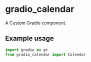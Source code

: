 
# gradio_calendar
A Custom Gradio component.

## Example usage

```python
import gradio as gr
from gradio_calendar import Calendar
```
